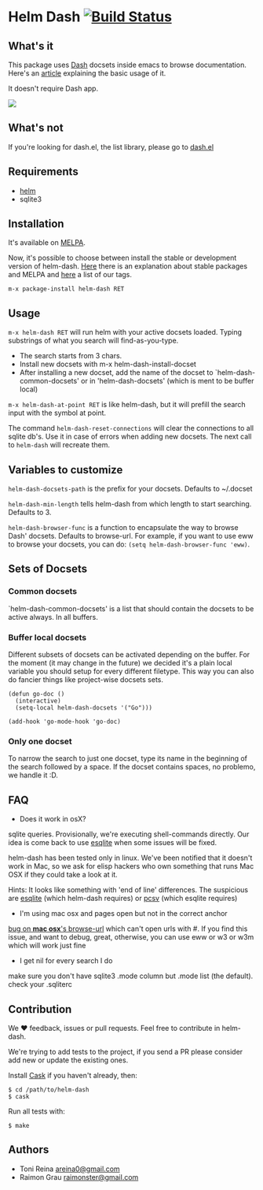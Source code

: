 # Helm Dash [![Build Status](https://api.travis-ci.org/areina/helm-dash.png?branch=master)](http://travis-ci.org/areina/helm-dash)

## What's it

This package uses [Dash](http://www.kapeli.com/dash) docsets inside
emacs to browse documentation. Here's an
[article](http://puntoblogspot.blogspot.com.es/2014/01/ann-helm-dash-documentation-browser-for.html)
explaining the basic usage of it.

It doesn't require Dash app.

![](https://raw.github.com/areina/helm-dash/master/misc/helm-dash.gif)

## What's not

If you're looking for dash.el, the list library, please go to
[dash.el](http://www.github.com/magnars/dash.el)


## Requirements

- [helm](https://github.com/emacs-helm/helm)
- sqlite3

## Installation

It's available on [MELPA](http://melpa.milkbox.net).

Now, it's possible to choose between install the stable or development version
of helm-dash. [Here](https://github.com/milkypostman/melpa#stable-packages)
there is an explanation about stable packages and MELPA and
[here](https://github.com/areina/helm-dash/tags) a list of our tags.

`m-x package-install helm-dash RET`

## Usage

`m-x helm-dash RET` will run helm with your active docsets
loaded. Typing substrings of what you search will find-as-you-type.

- The search starts from 3 chars.
- Install new docsets with m-x helm-dash-install-docset
- After installing a new docset, add the name of the docset to
  `helm-dash-common-docsets' or in 'helm-dash-docsets' (which is ment
  to be buffer local)

`m-x helm-dash-at-point RET` is like helm-dash, but it will prefill
the search input with the symbol at point.

The command `helm-dash-reset-connections` will clear the connections
to all sqlite db's. Use it in case of errors when adding new docsets.
The next call to `helm-dash` will recreate them.

## Variables to customize

`helm-dash-docsets-path` is the prefix for your docsets. Defaults to ~/.docset

`helm-dash-min-length` tells helm-dash from which length to start
searching. Defaults to 3.

`helm-dash-browser-func` is a function to encapsulate the way to browse
Dash' docsets. Defaults to browse-url. For example, if you want to use eww to
browse your docsets, you can do: `(setq helm-dash-browser-func 'eww)`.

## Sets of Docsets

### Common docsets

`helm-dash-common-docsets' is a list that should contain the docsets
to be active always. In all buffers.

### Buffer local docsets

Different subsets of docsets can be activated depending on the
buffer. For the moment (it may change in the future) we decided it's a
plain local variable you should setup for every different
filetype. This way you can also do fancier things like project-wise
docsets sets.

``` elisp
(defun go-doc ()
  (interactive)
  (setq-local helm-dash-docsets '("Go")))

(add-hook 'go-mode-hook 'go-doc)
```

### Only one docset

To narrow the search to just one docset, type its name in the
beginning of the search followed by a space. If the docset contains
spaces, no problemo, we handle it :D.

## FAQ

- Does it work in osX?

sqlite queries. Provisionally, we're executing shell-commands directly. Our
idea is come back to use [esqlite](http://www.github.com/mhayashi1120/Emacs-esqlite)
when some issues will be fixed.

helm-dash has been tested only in linux.  We've been notified that it
doesn't work in Mac, so we ask for elisp hackers who own something
that runs Mac OSX if they could take a look at it.

Hints: It looks like something with 'end of line' differences. The
suspicious are
[esqlite](http://www.github.com/mhayashi1120/Emacs-esqlite) (which
helm-dash requires) or
[pcsv](http://www.github.com/mhayashi1120/Emacs-pcsv) (which esqlite
requires)

- I'm using mac osx and pages open but not in the correct anchor

[bug on **mac osx**'s browse-url](https://github.com/areina/helm-dash/issues/36)
which can't open urls with #. If you find this issue, and want to
debug, great, otherwise, you can use eww or w3 or w3m which will work
just fine

- I get nil for every search I do

make sure you don't have sqlite3 .mode column but .mode list (the default). check your .sqliterc


## Contribution

We ♥ feedback, issues or pull requests. Feel free to contribute in helm-dash.

We're trying to add tests to the project, if you send a PR please consider add
new or update the existing ones.

Install [Cask](https://github.com/cask/cask) if you haven't already, then:

    $ cd /path/to/helm-dash
    $ cask

Run all tests with:

    $ make


## Authors

- Toni Reina <areina0@gmail.com>
- Raimon Grau <raimonster@gmail.com>
